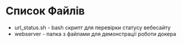 # Список Файлів

* url_status.sh - bash скрипт для перевірки статусу вебесайту
* webserver - папка з файлами для демонстрації роботи докера
